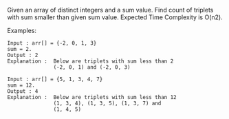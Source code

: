 Given an array of distinct integers and a sum value. Find count of triplets with sum smaller than given sum value. Expected Time Complexity is O(n2).

Examples:

```
Input : arr[] = {-2, 0, 1, 3}
sum = 2.
Output : 2
Explanation :  Below are triplets with sum less than 2
               (-2, 0, 1) and (-2, 0, 3) 

Input : arr[] = {5, 1, 3, 4, 7}
sum = 12.
Output : 4
Explanation :  Below are triplets with sum less than 12
               (1, 3, 4), (1, 3, 5), (1, 3, 7) and 
               (1, 4, 5)
```
